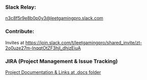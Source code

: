### Slack Relay:
n3c8f5r9e8b0p0y3@leetgamingpro.slack.com

### Contribute:
Invites at https://join.slack.com/t/leetgamingpro/shared_invite/zt-2o0uze27m-InqqtOtZF3hjl_dhjzEiuA


### JIRA (Project Management & Issue Tracking)

[Project Documentation & Links at .docs folder](https://github.com/psavelis/replay-api/tree/main/.docs)
